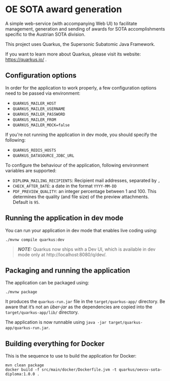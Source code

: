 # OE SOTA award generation

A simple web-service (with accompanying Web UI) to facilitate management, generation and sending of awards for
SOTA accomplishments specific to the Austrian SOTA division.

This project uses Quarkus, the Supersonic Subatomic Java Framework.

If you want to learn more about Quarkus, please visit its website: https://quarkus.io/ .

## Configuration options

In order for the application to work properly, a few configuration options need to be passed via environment:

* `QUARKUS_MAILER_HOST`
* `QUARKUS_MAILER_USERNAME`
* `QUARKUS_MAILER_PASSWORD`
* `QUARKUS_MAILER_FROM`
* `QUARKUS_MAILER_MOCK=false`

If you're not running the application in dev mode, you should specify the following:

* `QUARKUS_REDIS_HOSTS`
* `QUARKUS_DATASOURCE_JDBC_URL`

To configure the behaviour of the application, following environment variables are supported:

* `DIPLOMA_MAILING_RECIPIENTS`: Recipient mail addresses, separated by `,`
* `CHECK_AFTER_DATE`: a date in the format `YYYY-MM-DD`
* `PDF_PREVIEW_QUALITY`: an integer percentage between 1 and 100. This determines the quality (and file size) of the
  preview attachments. Default is `95`.

## Running the application in dev mode

You can run your application in dev mode that enables live coding using:

```shell script
./mvnw compile quarkus:dev
```

> **_NOTE:_**  Quarkus now ships with a Dev UI, which is available in dev mode only at http://localhost:8080/q/dev/.

## Packaging and running the application

The application can be packaged using:

```shell script
./mvnw package
```

It produces the `quarkus-run.jar` file in the `target/quarkus-app/` directory.
Be aware that it’s not an _über-jar_ as the dependencies are copied into the `target/quarkus-app/lib/` directory.

The application is now runnable using `java -jar target/quarkus-app/quarkus-run.jar`.

## Building everything for Docker

This is the sequence to use to build the application for Docker:

```shell script
mvn clean package
docker build -f src/main/docker/Dockerfile.jvm -t quarkus/oevsv-sota-diploma:1.0.0 .
```
